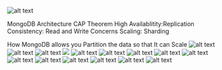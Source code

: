 ![alt text](MongoDBArchitecture-01.png.png)

MongoDB Architecture
CAP Theorem
High Availablitity:Replication
Consistency: Read and Write Concerns
Scaling: Sharding

 How MongoDB allows you Partition the data so that It can Scale
![alt text](MongoDBArchitecture-01.png)
![alt text](MongoDBArchitecture-02-OrganizingData.png)
![alt text](MongoDBArchitecture-03-Document.png)
![](MongoDBArchitecture-04-Collections.png)
![alt text](MongoDBArchitecture-04-DataBase.png)
![alt text](MongoDBArchitecture-05-DataBase.png)
![alt text](MongoDBArchitecture-06-Node.png)
![alt text](MongoDBArchitecture-07-ClusterTypes-00.png)
![alt text](MongoDBArchitecture-07-ClusterTypes-01.png)
![alt text](MongoDBArchitecture-08-CapTheorem-00.png)
![alt text](MongoDBArchitecture-08-CapTheorem-01-Consistency.png)
![alt text](MongoDBArchitecture-08-CapTheorem-02-Availablity.png)
![alt text](MongoDBArchitecture-08-CapTheorem-03-PartitionTolerance.png)
![alt text](MongoDBArchitecture-08-CapTheorem-04-MONGODB.png)
![alt text](MongoDBArchitecture-09-Replication.png)